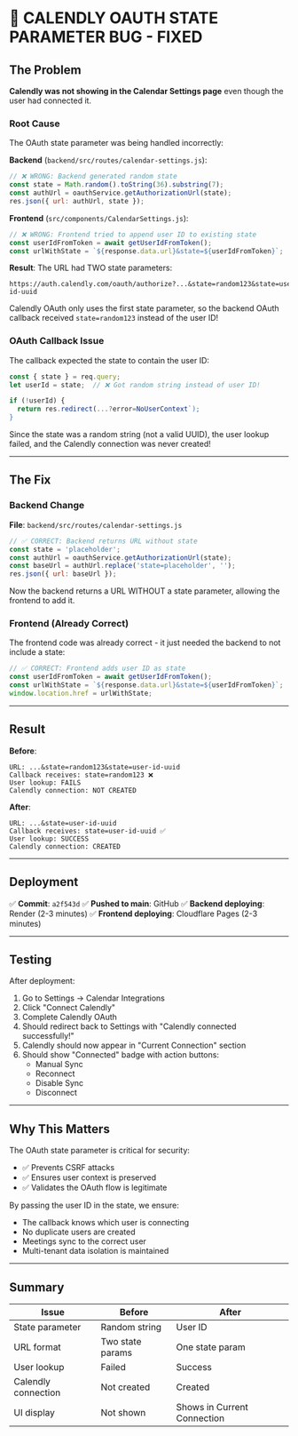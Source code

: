# 🔴 CALENDLY OAUTH STATE PARAMETER BUG - FIXED

## The Problem

**Calendly was not showing in the Calendar Settings page** even though the user had connected it.

### Root Cause

The OAuth state parameter was being handled incorrectly:

**Backend** (`backend/src/routes/calendar-settings.js`):
```javascript
// ❌ WRONG: Backend generated random state
const state = Math.random().toString(36).substring(7);
const authUrl = oauthService.getAuthorizationUrl(state);
res.json({ url: authUrl, state });
```

**Frontend** (`src/components/CalendarSettings.js`):
```javascript
// ❌ WRONG: Frontend tried to append user ID to existing state
const userIdFromToken = await getUserIdFromToken();
const urlWithState = `${response.data.url}&state=${userIdFromToken}`;
```

**Result**: The URL had TWO state parameters:
```
https://auth.calendly.com/oauth/authorize?...&state=random123&state=user-id-uuid
```

Calendly OAuth only uses the first state parameter, so the backend OAuth callback received `state=random123` instead of the user ID!

### OAuth Callback Issue

The callback expected the state to contain the user ID:
```javascript
const { state } = req.query;
let userId = state;  // ❌ Got random string instead of user ID!

if (!userId) {
  return res.redirect(...?error=NoUserContext`);
}
```

Since the state was a random string (not a valid UUID), the user lookup failed, and the Calendly connection was never created!

---

## The Fix

### Backend Change

**File**: `backend/src/routes/calendar-settings.js`

```javascript
// ✅ CORRECT: Backend returns URL without state
const state = 'placeholder';
const authUrl = oauthService.getAuthorizationUrl(state);
const baseUrl = authUrl.replace('state=placeholder', '');
res.json({ url: baseUrl });
```

Now the backend returns a URL WITHOUT a state parameter, allowing the frontend to add it.

### Frontend (Already Correct)

The frontend code was already correct - it just needed the backend to not include a state:

```javascript
// ✅ CORRECT: Frontend adds user ID as state
const userIdFromToken = await getUserIdFromToken();
const urlWithState = `${response.data.url}&state=${userIdFromToken}`;
window.location.href = urlWithState;
```

---

## Result

**Before**:
```
URL: ...&state=random123&state=user-id-uuid
Callback receives: state=random123 ❌
User lookup: FAILS
Calendly connection: NOT CREATED
```

**After**:
```
URL: ...&state=user-id-uuid
Callback receives: state=user-id-uuid ✅
User lookup: SUCCESS
Calendly connection: CREATED
```

---

## Deployment

✅ **Commit**: `a2f543d`
✅ **Pushed to main**: GitHub
✅ **Backend deploying**: Render (2-3 minutes)
✅ **Frontend deploying**: Cloudflare Pages (2-3 minutes)

---

## Testing

After deployment:

1. Go to Settings → Calendar Integrations
2. Click "Connect Calendly"
3. Complete Calendly OAuth
4. Should redirect back to Settings with "Calendly connected successfully!"
5. Calendly should now appear in "Current Connection" section
6. Should show "Connected" badge with action buttons:
   - Manual Sync
   - Reconnect
   - Disable Sync
   - Disconnect

---

## Why This Matters

The OAuth state parameter is critical for security:
- ✅ Prevents CSRF attacks
- ✅ Ensures user context is preserved
- ✅ Validates the OAuth flow is legitimate

By passing the user ID in the state, we ensure:
- The callback knows which user is connecting
- No duplicate users are created
- Meetings sync to the correct user
- Multi-tenant data isolation is maintained

---

## Summary

| Issue | Before | After |
|-------|--------|-------|
| State parameter | Random string | User ID |
| URL format | Two state params | One state param |
| User lookup | Failed | Success |
| Calendly connection | Not created | Created |
| UI display | Not shown | Shows in Current Connection |

